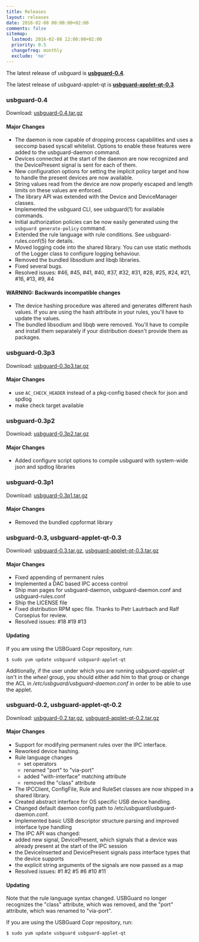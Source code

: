 ```yaml
---
title: Releases
layout: releases
date: 2016-02-08 00:00:00+02:00
comments: false
sitemap:
  lastmod: 2016-02-08 12:00:00+02:00
  priority: 0.5
  changefreq: monthly
  exclude: 'no'
---
```


The latest release of usbguard is [**usbguard-0.4**](https://dkopecek.github.io/usbguard/dist/usbguard-0.4.tar.gz).

The latest release of usbguard-applet-qt is [**usbguard-applet-qt-0.3**](https://dkopecek.github.io/usbguard/dist/usbguard-applet-qt-0.3.tar.gz).

### usbguard-0.4

Download: [usbguard-0.4.tar.gz](https://dkopecek.github.io/usbguard/dist/usbguard-0.4.tar.gz)

#### Major Changes

 * The daemon is now capable of dropping process capabilities and uses a seccomp based syscall whitelist. Options to enable these features were added to the usbguard-daemon command.
 * Devices connected at the start of the daemon are now recognized and the DevicePresent signal is sent for each of them.
 * New configuration options for setting the implicit policy target and how to handle the present devices are now available.
 * String values read from the device are now properly escaped and length limits on these values are enforced.
 * The library API was extended with the Device and DeviceManager classes.
 * Implemented the usbguard CLI, see usbguard(1) for available commands.
 * Initial authorization policies can be now easily generated using the `usbguard generate-policy` command.
 * Extended the rule language with rule conditions. See usbguard-rules.conf(5) for details.
 * Moved logging code into the shared library. You can use static methods of the Logger class to configure logging behaviour.
 * Removed the bundled libsodium and libqb libraries.
 * Fixed several bugs.
 * Resolved issues: #46, #45, #41, #40, #37, #32, #31, #28, #25, #24, #21, #16, #13, #9, #4

#### **WARNING**: Backwards incompatible changes

 * The device hashing procedure was altered and generates different hash values. If you are using the hash attribute in your rules, you'll have to update the values.
 * The bundled libsodium and libqb were removed. You'll have to compile and install them separately if your distribution doesn't provide them as packages.

### usbguard-0.3p3

Download: [usbguard-0.3p3.tar.gz](https://dkopecek.github.io/usbguard/dist/usbguard-0.3p3.tar.gz)

#### Major Changes

 * use `AC_CHECK_HEADER` instead of a pkg-config based check for json and spdlog 
 * make check target available

### usbguard-0.3p2

Download: [usbguard-0.3p2.tar.gz](https://dkopecek.github.io/usbguard/dist/usbguard-0.3p2.tar.gz)

#### Major Changes

 * Added configure script options to compile usbguard with system-wide json and spdlog libraries

### usbguard-0.3p1

Download: [usbguard-0.3p1.tar.gz](https://dkopecek.github.io/usbguard/dist/usbguard-0.3p1.tar.gz)

#### Major Changes

 * Removed the bundled cppformat library

### usbguard-0.3, usbguard-applet-qt-0.3

Download: [usbguard-0.3.tar.gz](https://dkopecek.github.io/usbguard/dist/usbguard-0.3.tar.gz), [usbguard-applet-qt-0.3.tar.gz](https://dkopecek.github.io/usbguard/dist/usbguard-applet-qt-0.3.tar.gz)

#### Major Changes

 * Fixed appending of permanent rules
 * Implemented a DAC based IPC access control
 * Ship man pages for usbguard-daemon, usbguard-daemon.conf and usbguard-rules.conf
 * Ship the LICENSE file
 * Fixed distribution RPM spec file. Thanks to Petr Lautrbach and Ralf Corsepius for review.
 * Resolved issues: #18 #19 #13 

#### Updating

If you are using the USBGuard Copr repository, run:

    $ sudo yum update usbguard usbguard-applet-qt

Additionally, if the user under which you are running _usbguard-applet-qt_ isn't in the _wheel_ group, you should either add him to that group or change the ACL in _/etc/usbguard/usbguard-daemon.conf_ in order to be able to use the applet.

### usbguard-0.2, usbguard-applet-qt-0.2

Download: [usbguard-0.2.tar.gz](https://dkopecek.github.io/usbguard/dist/usbguard-0.2.tar.gz), [usbguard-applet-qt-0.2.tar.gz](https://dkopecek.github.io/usbguard/dist/usbguard-applet-qt-0.2.tar.gz)

#### Major Changes

 * Support for modifying permanent rules over the IPC interface.
 * Reworked device hashing.
 * Rule language changes
   * set operators
   * renamed "port" to "via-port"
   * added "with-interface" matching attribute
   * removed the "class" attribute
 * The IPCClient, ConfigFile, Rule and RuleSet classes are now shipped in a shared library.
 * Created abstract interface for OS specific USB device handling.
 * Changed default daemon config path to /etc/usbguard/usbguard-daemon.conf.
 * Implemented basic USB descriptor structure parsing and improved interface type handling
 * The IPC API was changed:
  * added new signal, DevicePresent, which signals that a device was already present at the start of the IPC session
  * the DeviceInserted and DevicePresent signals pass interface types that the device supports
  * the explicit string arguments of the signals are now passed as a map
 * Resolved issues: #1 #2 #5 #6 #10 #11 

#### Updating

Note that the rule language syntax changed. USBGuard no longer recognizes the "class" attribute, which was removed, and the "port" attribute, which was renamed to "via-port".

If you are using the USBGuard Copr repository, run:

    $ sudo yum update usbguard usbguard-applet-qt

